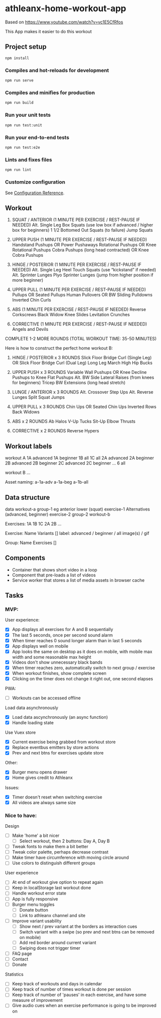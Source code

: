 # athleanx-home-workout-app

Based on https://www.youtube.com/watch?v=vc1E5CfRfos

This App makes it easier to do this workout

## Project setup
```
npm install
```

### Compiles and hot-reloads for development
```
npm run serve
```

### Compiles and minifies for production
```
npm run build
```

### Run your unit tests
```
npm run test:unit
```

### Run your end-to-end tests
```
npm run test:e2e
```

### Lints and fixes files
```
npm run lint
```

### Customize configuration
See [Configuration Reference](https://cli.vuejs.org/config/).

## Workout

1. SQUAT / ANTERIOR (1 MINUTE PER EXERCISE / REST-PAUSE IF NEEDED)
Alt. Single Leg Box Squats (use low box if advanced / higher box for beginners)
1 1/2 Bottomed Out Squats (to failure)
Jump Squats

2. UPPER PUSH (1 MINUTE PER EXERCISE / REST-PAUSE IF NEEDED)
Handstand Pushups OR Power Pushaways
Rotational Pushups OR Knee Rotational Pushups
Cobra Pushups (long head contracted) OR Knee Cobra Pushups

3. HINGE / POSTERIOR (1 MINUTE PER EXERCISE / REST-PAUSE IF NEEDED)
Alt. Single Leg Heel Touch Squats (use “kickstand” if needed)
Alt. Sprinter Lunges
Plyo Sprinter Lunges (jump from higher position if more beginner)

4. UPPER PULL (1 MINUTE PER EXERCISE / REST-PAUSE IF NEEDED)
Pullups OR Seated Pullups
Human Pullovers OR BW Sliding Pulldowns
Inverted Chin Curls

5. ABS (1 MINUTE PER EXERCISE / REST-PAUSE IF NEEDED)
Reverse Corkscrews
Black Widow Knee Slides
Levitation Crunches

6. CORRECTIVE (1 MINUTE PER EXERCISE / REST-PAUSE IF NEEDED)
Angels and Devils

COMPLETE 1-2 MORE ROUNDS (TOTAL WORKOUT TIME: 35-50 MINUTES)

Here is how to construct the perfect home workout B:

1. HINGE / POSTERIOR x 3 ROUNDS
Slick Floor Bridge Curl (Single Leg) OR Slick Floor Bridge Curl (Dual Leg)
Long Leg March
High Hip Bucks

2. UPPER PUSH x 3 ROUNDS
Variable Wall Pushups OR Knee Decline Pushups to Knee Flat Pushups
Alt. BW Side Lateral Raises (from knees for beginners)
Tricep BW Extensions (long head stretch)

3. LUNGE / ANTERIOR x 3 ROUNDS
Alt. Crossover Step Ups
Alt. Reverse Lunges
Split Squat Jumps

4. UPPER PULL x 3 ROUNDS
Chin Ups OR Seated Chin Ups
Inverted Rows
Back Widows

5. ABS x 2 ROUNDS
Ab Halos
V-Up Tucks
Sit-Up Elbow Thrusts

6. CORRECTIVE x 2 ROUNDS
Reverse Hypers

## Workout labels

workout A
1A advanced
1A beginner
1B all
1C all
2A advanced
2A beginner
2B advanced
2B beginner
2C advanced
2C beginner
...
6 all

workout B
...

Asset naming:
a-1a-adv
a-1a-beg
a-1b-all

## Data structure

data
  workout-a
    group-1 eg anterior lower (squat)
      exercise-1
        Alternatives (advanced, beginner)
      exercise-2
    group-2
  workout-b

Exercises:
1A
1B
1C
2A
2B
...

Exercise:
  Name
  Variants []
    label: advanced / beginner / all
    image(s) / gif

Group:
  Name
  Exercises []

## Components

- Container that shows short video in a loop
- Component that pre-loads a list of videos
- Service worker that stores a list of media assets in browser cache

## Tasks

### MVP:

User experience:
- [x] App displays all exercises for A and B sequentially
- [x] The last 5 seconds, once per second sound alarm
- [x] When timer reaches 0 sound longer alarm than in last 5 seconds
- [x] App displays well on mobile
- [x] App looks the same on desktop as it does on mobile, with mobile max width and some reasonable max height
- [x] Videos don't show unnecessary black bands
- [x] When timer reaches zero, automatically switch to next group / exercise
- [x] When workout finishes, show complete screen
- [x] Clicking on the timer does not change it right out, one second elapses

PWA:
- [ ] Workouts can be accessed offline

Load data asynchronously
- [x] Load data ascynchronously (an async function)
- [x] Handle loading state

Use Vuex store
- [x] Current exercise being grabbed from workout store
- [x] Replace eventbus emitters by store actions
- [x] Prev and next btns for exercises update store

Other:
- [x] Burger menu opens drawer
- [x] Home gives credit to Athleanx

Issues:
- [x] Timer doesn't reset when switching exercise
- [x] All videos are always same size

### Nice to have:

Design
- [ ] Make 'home' a bit nicer
  - [ ] Select workout, then 2 buttons: Day A, Day B
- [ ] Tweak fonts to make them a bit better
- [ ] Tweak color palette, perhaps decrease contrast
- [ ] Make timer have circumference with moving circle around
- [ ] Use colors to distinguish different groups

User experience
- [ ] At end of workout give option to repeat again
- [ ] Keep in localStorage last workout done
- [ ] Handle workout error state
- [ ] App is fully responsive
- [ ] Burger menu toggles
  - [ ] Donate button
  - [ ] Link to athleanx channel and site
- [ ] Improve variant usability
  - [ ] Show next / prev variant at the borders as interaction cues
  - [ ] Switch variant with a swipe (so prev and next btns can be removed on mobile)
  - [ ] Add red border around current variant
  - [ ] Swiping does not trigger timer
- [ ] FAQ page
- [ ] Contact
- [ ] Donate

Statistics
- [ ] Keep track of workouts and days in calendar
- [ ] Keep track of number of times workout is done per session
- [ ] Keep track of number of 'pauses' in each exercise, and have some measure of improvement
- [ ] Give audio cues when an exercise performance is going to be improved on
